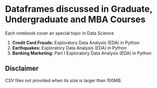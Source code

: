 # Dataframes discussed in Graduate, Undergraduate and MBA Courses

Each notebook cover an special topic in Data Science

1. **Credit Card Frauds:** Exploratory Data Analysis (EDA) in Python
2. **Earthquakes:** Exploratory Data Analysis (EDA) in Python
3. **Banking Marketing:** Part I Exploratory Data Analysis (EDA) in Python

## Disclaimer
CSV files not provided when its size is larger than 100MB.
